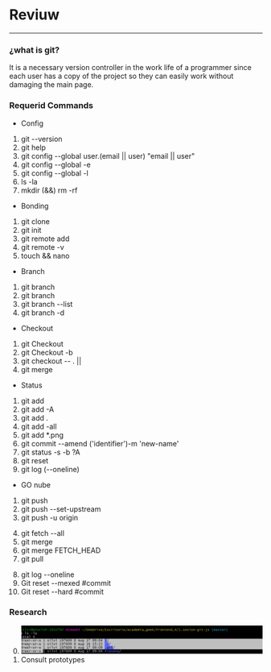 # Reviuw 
---
### ¿what is git?

It is a necessary version controller in the work life of a programmer since each user has a copy of the project so they can easily work without damaging the main page.

### Requerid Commands 
- Config
1. git --version
2. git help
3. git config --global user.(email || user) "email || user"
4. git config --global -e
5. git config --global -l
6. ls -la
7. mkdir (&&) rm -rf

- Bonding
1. git clone <url>
2. git init
3. git remote add <repositorio-remote> <url>
4. git remote -v
5. touch && nano

- Branch
1. git branch  <name-branch>
2. git branch
3. git branch --list
4. git branch -d <name-branch>

- Checkout
1. git Checkout 
2. git Checkout -b <name-branch>
3. git checkout -- . || <name-commit>
4. git merge <branch>

- Status
1. git add <archivo>
2. git add -A
3. git add .
4. git add -all
5. git add *.png
6. git commit --amend ('identifier')-m 'new-name'
7. git status -s -b ?A
8. git reset <name-remove>
9. git log (--oneline)

- GO nube
1. git push <name-remote> <name-branch>
2. git push --set-upstream <name-remote> <name-branch>
3. git push -u origin <name-branch>
<!-- Fetch -->
4. git fetch --all
5. git merge <name-branch>
6. git merge FETCH_HEAD
7. git pull <name-remote> <name-branch>
<!-- Rese -->
8. git log --oneline
9. Git reset --mexed #commit
10. Git reset --hard #commit


### Research
0. ![image](./research/investigar1.png)
1. Consult prototypes


